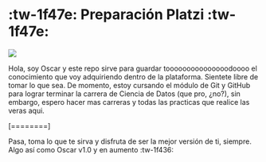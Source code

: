 # **:tw-1f47e: Preparación Platzi** :tw-1f47e:
![](https://vignette1.wikia.nocookie.net/dexterslab/images/1/15/Action_dexter.jpg)

Hola, soy Oscar y este repo sirve para guardar tooooooooooooooodoooo el conocimiento que voy adquiriendo dentro de la plataforma. Sientete libre de tomar lo que sea.
De momento, estoy cursando el módulo de Git y GitHub para lograr terminar la carrera de Ciencia de Datos (que pro, ¿no?), sin embargo, espero hacer mas carreras y todas las practicas que realice las veras aqui.

[========]

Pasa, toma lo que te sirva y disfruta de ser la mejor versión de ti, siempre.
Algo así como Oscar v1.0 y en aumento :tw-1f436:
